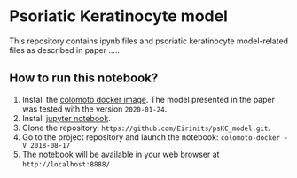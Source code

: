 # Psoriatic Keratinocyte model

This repository contains ipynb files and psoriatic keratinocyte model-related files as described in paper .....

## How to run this notebook?

1. Install the [colomoto docker image](https://github.com/colomoto/colomoto-docker). 
The model presented in the paper was tested with the version ```2020-01-24```.
2. Install [jupyter notebook](http://jupyter.org/).
3. Clone the repository: ```https://github.com/Eirinits/psKC_model.git```. 
4. Go to the project repository and launch the notebook: ```colomoto-docker -V 2018-08-17```
5. The notebook will be available in your web browser at ```http://localhost:8888/```
